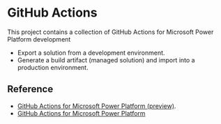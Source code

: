 # GitHub Actions
This project contains a collection of GitHub Actions for Microsoft Power Platform development

* Export a solution from a development environment.
* Generate a build artifact (managed solution) and import into a production environment.

## Reference
* [GitHub Actions for Microsoft Power Platform (preview)](https://github.com/microsoft/powerplatform-actions).
* [GitHub Actions for Microsoft Power Platform](https://docs.microsoft.com/en-us/power-platform/alm/devops-github-actions)
